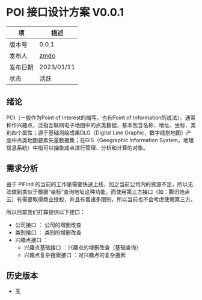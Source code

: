 # POI 接口设计方案 V0.0.1

| 项    | 描述                         |
|------|----------------------------|
 | 版本号  | 0.0.1                      |
| 发布人  | [zmdo](mailto://i@zmdo.cn) |
| 发布日期 | 2023/01/11                 |
 | 状态   | 活跃                         |

## 绪论

POI（一般作为Point of Interest的缩写，也有Point of Information的说法），通常称作兴趣点，泛指互联网电子地图中的点类数据，基本包含名称、地址、坐标、类别四个属性；源于基础测绘成果DLG（Digital Line Graphic，数字线划地图）产品中点类地图要素矢量数据集；在GIS（Geographic Information System，地理信息系统）中指可以抽象成点进行管理、分析和计算的对象。

## 需求分析

由于 PiFind 的当前的工作是需要快速上线，加之当前公司内的资源不足，所以无法做到类似于根据“坐标”查询地址这种功能，而使用第三方接口（如：腾讯地点云）有需要取得商业授权，并且有着诸多限制，所以当前也不会考虑使用第三方。

所以目前我们打算提供以下接口：

* 公司接口 ： 公司的增删改查
* 类别接口 ： 类别的增删改查
* 兴趣点接口 ： 
  * 兴趣点基础接口 ：兴趣点的增删改查（基础查询）
  * 兴趣点复杂搜索接口 ：对兴趣点的复杂搜索

## 历史版本

* 无